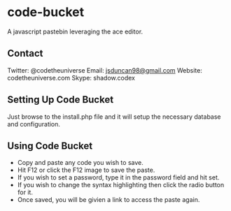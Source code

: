 code-bucket
===========

A javascript pastebin leveraging the ace editor.

Contact
-------

Twitter: @codetheuniverse
Email: jsduncan98@gmail.com
Website: codetheuniverse.com
Skype: shadow.codex

Setting Up Code Bucket
----------------------

Just browse to the install.php file and it will setup the necessary database and configuration. 


Using Code Bucket
-----------------

 * Copy and paste any code you wish to save. 
 * Hit F12 or click the F12 image to save the paste.
 * If you wish to set a password, type it in the password field and hit set.
 * If you wish to change the syntax highlighting then click the radio button for it.
 * Once saved, you will be givien a link to access the paste again.
